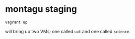 # montagu staging

```
vagrant up
```

will bring up two VMs; one called `uat` and one called `science`.
